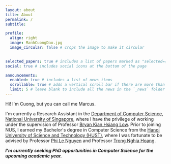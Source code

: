 ```yaml
---
layout: about
title: About
permalink: /
subtitle: 

profile:
  align: right
  image: ManhCuongDao.jpg
  image_circular: false # crops the image to make it circular
  

selected_papers: true # includes a list of papers marked as "selected={true}"
social: true # includes social icons at the bottom of the page

announcements:
  enabled: true # includes a list of news items
  scrollable: true # adds a vertical scroll bar if there are more than 3 news items
  limit: 5 # leave blank to include all the news in the `_news` folder
---
```


Hi! I'm Cuong, but you can call me Marcus.

I'm currently a Research Assistant in the [Department of Computer Science](https://www.comp.nus.edu.sg/cs/), [National University of Singapore](https://nus.edu.sg/), where I have the privilege of working under the supervision of Professor [Bryan Kian Hsiang Low](https://www.comp.nus.edu.sg/~lowkh/). Prior to joining NUS, I earned my Bachelor's degree in Computer Science from the [Hanoi University of Science and Technology (HUST)](https://soict.hust.edu.vn/), where I was fortunate to be advised by Professor [Phi Le Nguyen](https://ai4life.hust.edu.vn/lenp/) and Professor [Trong Nghia Hoang](https://htnghia87.github.io/).

***I'm currently seeking PhD opportunities in Computer Science for the upcoming academic year.***
